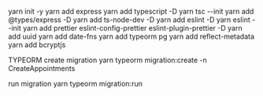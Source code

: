 yarn init -y
yarn add express
yarn add typescript -D
yarn tsc --init
yarn add @types/express -D
yarn add ts-node-dev -D
yarn add eslint -D
yarn eslint --init
yarn add prettier eslint-config-prettier eslint-plugin-prettier -D
yarn add uuid
yarn add date-fns
yarn add typeorm pg
yarn add reflect-metadata
yarn add bcryptjs




TYPEORM
create migration
  yarn typeorm migration:create -n CreateAppointments

run migration
yarn typeorm migration:run

